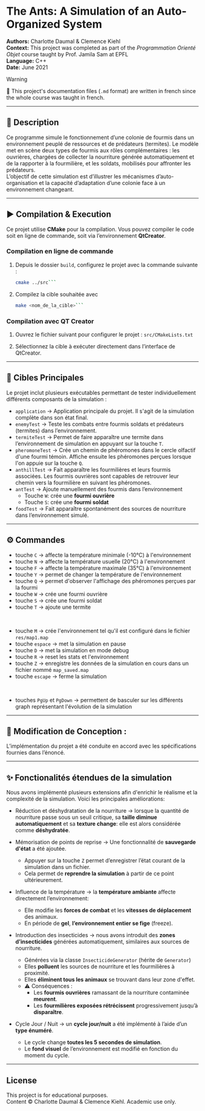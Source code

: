 # The Ants: A Simulation of an Auto-Organized System

**Authors:** Charlotte Daumal & Clemence Kiehl  
**Context:** This project was completed as part of the *Programmation Orienté Objet* course taught by Prof. Jamila Sam at EPFL  
**Language:** C++  
**Date:** June 2021

> [!WARNING]
> 📣 This project's documentation files (`.md` format) are written in french since the whole course was taught in french.

---

## 📘 Description
 
Ce programme simule le fonctionnement d’une colonie de fourmis dans un environnement peuplé de ressources et de prédateurs (termites). Le modèle met en scène deux types de fourmis aux rôles complémentaires : les ouvrières, chargées de collecter la nourriture générée automatiquement et de la rapporter à la fourmilière, et les soldats, mobilisés pour affronter les prédateurs.  
L’objectif de cette simulation est d’illustrer les mécanismes d’auto-organisation et la capacité d’adaptation d’une colonie face à un environnement changeant.

---

## ▶️ Compilation & Execution  

Ce projet utilise **CMake** pour la compilation. Vous pouvez compiler le code soit en ligne de commande, soit via l’environnement **QtCreator**.

### Compilation en ligne de commande  
1. Depuis le dossier `build`, configurez le projet avec la commande suivante :

   ```bash
   cmake ../src```
   
2. Compilez la cible souhaitée avec

   ```bash
   make <nom_de_la_cible>```

### Compilation avec QT Creator  
1. Ouvrez le fichier suivant pour configurer le projet : `src/CMakeLists.txt`

2. Sélectionnez la cible à exécuter directement dans l’interface de QtCreator.

---

## 🎯 Cibles Principales   

Le projet inclut plusieurs exécutables permettant de tester individuellement différents composants de la simulation :

* `application` → Application principale du projet. Il s'agit de la simulation complète dans son état final.  
* `enemyTest` → Teste les combats entre fourmis soldats et prédateurs (termites) dans l’environnement.  
* `termiteTest` → Permet de faire apparaître une termite dans l’environnement de simulation en appuyant sur la touche `T`.  
* `pheromoneTest` → Crée un chemin de phéromones dans le cercle olfactif d'une fourmi témoin.  Affiche ensuite les phéromones perçues lorsque l'on appuie sur la touche `Q`.  
* `anthillTest` → Fait apparaître les fourmilières et leurs fourmis associées. Les fourmis ouvrières sont capables de retrouver leur chemin vers la fourmilière en suivant les phéromones.
* `antTest` → Ajoute manuellement des fourmis dans l’environnement
   - Touche `W`: crée une **fourmi ouvrière**  
   - Touche `S`: crée une **fourmi soldat**
* `foodTest` → Fait apparaître spontanément des sources de nourriture dans l’environnement simulé.

---

## ⚙️ Commandes  

* touche `C` → affecte la température minimale (-10°C) à l'environnement
* touche `N` → affecte la température usuelle (20°C) à l'environnement
* touche `F` → affecte la température maximale (35°C) à l'environnement
* touche `Y` → permet de changer la température de l'environnement
* touche `Q` → permet d'observer l'affichage des phéromones perçues par la fourmi
* touche `W` → crée une fourmi ouvrière
* touche `S` → crée une fourmi soldat
* touche `T` → ajoute une termite

<br> 

* touche `M` → crée l'environnement tel qu'il est configuré dans le fichier `res/map1.map`
* touche `espace` → met la simulation en pause
* touche `D` → met la simulation en mode debug
* touche `R` → reset les stats et l'environnement
* touche `Z` → enregistre les données de la simulation en cours dans un fichier nommé `map_saved.map`
* touche `escape` → ferme la simulation

<br>

* touches `PgUp` et `PgDown` → permettent de basculer sur les différents graph représentant l'évolution de la simulation

---

## 📝 Modification de Conception :

L’implémentation du projet a été conduite en accord avec les spécifications fournies dans l’énoncé.

---

## ✨ Fonctionalités étendues de la simulation

Nous avons implémenté plusieurs extensions afin d'enrichir le réalisme et la complexité de la simulation. Voici les principales améliorations:

* Réduction et déshydratation de la nourriture → lorsque la quantité de nourriture passe sous un seuil critique, sa **taille diminue automatiquement** et sa **texture change**: elle est alors considérée comme **déshydratée**.

 
* Mémorisation de points de reprise → Une fonctionnalité de **sauvegarde d'état** a été ajoutée.  
  - Appuyer sur la touche `Z` permet d’enregistrer l’état courant de la simulation dans un fichier.
  - Cela permet de **reprendre la simulation** à partir de ce point ultérieurement.  


* Influence de la température → la **température ambiante** affecte directement l’environnement:
  - Elle modifie les **forces de combat** et les **vitesses de déplacement** des animaux.
  - En période de **gel**, **l’environnement entier se fige** (freeze).  


* Introduction des insecticides → nous avons introduit des **zones d’insecticides** générées automatiquement, similaires aux sources de nourriture.
  - Générées via la classe `InsecticideGenerator` (hérite de `Generator`)
  - Elles **polluent** les sources de nourriture et les fourmilières à proximité.
  - Elles **éliminent tous les animaux** se trouvant dans leur zone d'effet.
  - ⚠️ Conséquences :
     - Les **fourmis ouvrières** ramassant de la nourriture contaminée **meurent**.
     - Les **fourmilières exposées rétrécissent** progressivement jusqu’à **disparaître**.  


* Cycle Jour / Nuit → un **cycle jour/nuit** a été implémenté à l’aide d’un **type énuméré**.
  - Le cycle change **toutes les 5 secondes de simulation**.
  - Le **fond visuel** de l’environnement est modifié en fonction du moment du cycle.

---

## License

This project is for educational purposes.  
Content © Charlotte Daumal & Clemence Kiehl. Academic use only.
